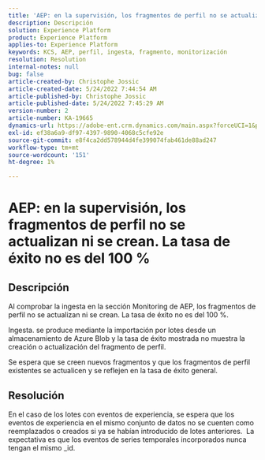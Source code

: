 ```yaml
---
title: 'AEP: en la supervisión, los fragmentos de perfil no se actualizan ni se crean. La tasa de éxito no es del 100 %'
description: Descripción
solution: Experience Platform
product: Experience Platform
applies-to: Experience Platform
keywords: KCS, AEP, perfil, ingesta, fragmento, monitorización
resolution: Resolution
internal-notes: null
bug: false
article-created-by: Christophe Jossic
article-created-date: 5/24/2022 7:44:54 AM
article-published-by: Christophe Jossic
article-published-date: 5/24/2022 7:45:29 AM
version-number: 2
article-number: KA-19665
dynamics-url: https://adobe-ent.crm.dynamics.com/main.aspx?forceUCI=1&pagetype=entityrecord&etn=knowledgearticle&id=49b97160-35db-ec11-a7b6-0022480b01c6
exl-id: ef38a6a9-df97-4397-9890-4068c5cfe92e
source-git-commit: e8f4ca2dd578944d4fe399074fab461de88ad247
workflow-type: tm+mt
source-wordcount: '151'
ht-degree: 1%

---
```


# AEP: en la supervisión, los fragmentos de perfil no se actualizan ni se crean. La tasa de éxito no es del 100 %

## Descripción


Al comprobar la ingesta en la sección Monitoring de AEP, los fragmentos de perfil no se actualizan ni se crean. La tasa de éxito no es del 100 %.

Ingesta. se produce mediante la importación por lotes desde un almacenamiento de Azure Blob y la tasa de éxito mostrada no muestra la creación o actualización del fragmento de perfil.

Se espera que se creen nuevos fragmentos y que los fragmentos de perfil existentes se actualicen y se reflejen en la tasa de éxito general.


## Resolución


En el caso de los lotes con eventos de experiencia, se espera que los eventos de experiencia en el mismo conjunto de datos no se cuenten como reemplazados o creados si ya se habían introducido de lotes anteriores.  La expectativa es que los eventos de series temporales incorporados nunca tengan el mismo _id.
